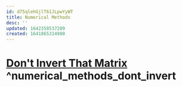 ```yaml
---
id: d75qlehGjlT61JLpwYyWT
title: Numerical Methods
desc: ''
updated: 1642358537289
created: 1641865314980
---
```

# [Don't Invert That Matrix](https://www.johndcook.com/blog/2010/01/19/dont-invert-that-matrix/) ^numerical_methods_dont_invert



